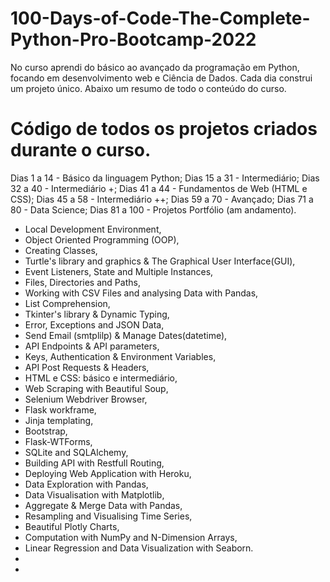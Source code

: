 # 100-Days-of-Code-The-Complete-Python-Pro-Bootcamp-2022

No curso aprendi do básico ao avançado da programação em Python, focando em desenvolvimento web e Ciência de Dados. Cada dia construi
um projeto único. Abaixo um resumo de todo o conteúdo do curso.

# Código de todos os projetos criados durante o curso.
Dias 1 a 14 - Básico da linguagem Python;
Dias 15 a 31 - Intermediário;
Dias 32 a 40 - Intermediário +;
Dias 41 a 44 - Fundamentos de Web (HTML e CSS);
Dias 45 a 58 - Intermediário ++;
Dias 59 a 70 - Avançado;
Dias 71 a 80 - Data Science;
Dias 81 a 100 - Projetos Portfólio (am andamento).
- Local Development Environment,
- Object Oriented Programming (OOP),
- Creating Classes,
- Turtle's library and graphics & The Graphical User Interface(GUI),
- Event Listeners, State and Multiple Instances,
- Files, Directories and Paths,
- Working with CSV Files and analysing Data with Pandas,
- List Comprehension,
- Tkinter's library & Dynamic Typing,
- Error, Exceptions and JSON Data,
- Send Email (smtplilp) & Manage Dates(datetime),
- API Endpoints & API parameters,
- Keys, Authentication & Environment Variables,
- API Post Requests & Headers,
- HTML e CSS: básico e intermediário,
- Web Scraping with Beautiful Soup,
- Selenium Webdriver Browser,
- Flask workframe,
- Jinja templating,
- Bootstrap,
- Flask-WTForms,
- SQLite and SQLAlchemy,
- Building API with Restfull Routing,
- Deploying Web Application with Heroku,
- Data Exploration with Pandas,
- Data Visualisation with Matplotlib,
- Aggregate & Merge Data with Pandas,
- Resampling and Visualising Time Series,
- Beautiful Plotly Charts,
- Computation with NumPy and N-Dimension Arrays,
- Linear Regression and Data Visualization with Seaborn.
- 
- 
